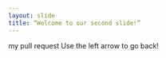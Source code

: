 ```yaml
---
layout: slide
title: “Welcome to our second slide!”
---
```

my pull request
Use the left arrow to go back!

